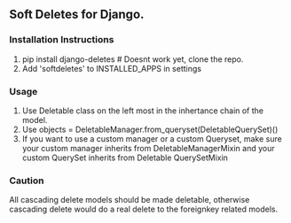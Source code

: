 ## Soft Deletes for Django. 

### Installation Instructions
1. pip install django-deletes # Doesnt work yet, clone the repo. 
2. Add 'softdeletes' to INSTALLED_APPS in settings

### Usage
1. Use Deletable class on the left most in the inhertance chain of the model. 
2. Use objects = DeletableManager.from_queryset(DeletableQuerySet)()
3. If you want to use a custom manager or a custom Queryset, make sure your custom manager inherits from DeletableManagerMixin and your custom QuerySet inherits from Deletable QuerySetMixin


### Caution
All cascading delete models should be made deletable, otherwise cascading delete would do a real delete to the foreignkey related models.

